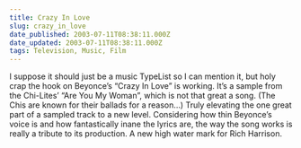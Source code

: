 ```yaml
---
title: Crazy In Love
slug: crazy_in_love
date_published: 2003-07-11T08:38:11.000Z
date_updated: 2003-07-11T08:38:11.000Z
tags: Television, Music, Film
---
```


I suppose it should just be a music TypeList so I can mention it, but holy crap the hook on Beyonce’s “Crazy In Love” is working. It’s a sample from the Chi-Lites’ “Are You My Woman”, which is not that great a song. (The Chis are known for their ballads for a reason…) Truly elevating the one great part of a sampled track to a new level. Considering how thin Beyonce’s voice is and how fantastically inane the lyrics are, the way the song works is really a tribute to its production. A new high water mark for Rich Harrison.
